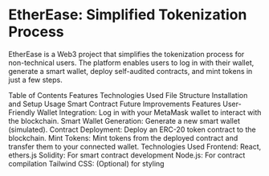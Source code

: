 # EtherEase: Simplified Tokenization Process
EtherEase is a Web3 project that simplifies the tokenization process for non-technical users. The platform enables users to log in with their wallet, generate a smart wallet, deploy self-audited contracts, and mint tokens in just a few steps.

Table of Contents
Features
Technologies Used
File Structure
Installation and Setup
Usage
Smart Contract
Future Improvements
Features
User-Friendly Wallet Integration: Log in with your MetaMask wallet to interact with the blockchain.
Smart Wallet Generation: Generate a new smart wallet (simulated).
Contract Deployment: Deploy an ERC-20 token contract to the blockchain.
Mint Tokens: Mint tokens from the deployed contract and transfer them to your connected wallet.
Technologies Used
Frontend: React, ethers.js
Solidity: For smart contract development
Node.js: For contract compilation
Tailwind CSS: (Optional) for styling
